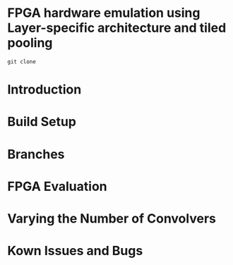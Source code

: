 # FPGA hardware emulation using Layer-specific architecture and tiled pooling
```
git clone
```
# Introduction

# Build Setup

# Branches

# FPGA Evaluation

# Varying the Number of Convolvers

# Kown Issues and Bugs
